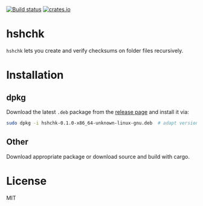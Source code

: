 [![Build status](https://github.com/macote/hshchk/workflows/ci/badge.svg)](https://github.com/macote/hshchk/actions)
[![crates.io](https://img.shields.io/crates/v/hshchk.svg)](https://crates.io/crates/hshchk)

# hshchk

`hshchk` lets you create and verify checksums on folder files recursively.

# Installation

## dpkg

Download the latest `.deb` package from the [release page](https://github.com/macote/hshchk/releases) and install it via:

``` bash
sudo dpkg -i hshchk-0.1.0-x86_64-unknown-linux-gnu.deb  # adapt version number and architecture
```

## Other

Download appropriate package or download source and build with cargo.

# License

MIT
